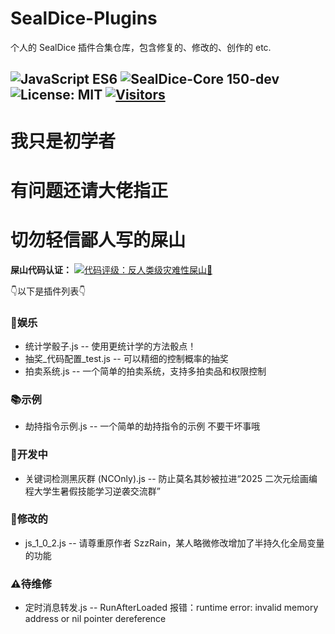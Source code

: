 # SealDice-Plugins
个人的 SealDice 插件合集仓库，包含修复的、修改的、创作的 etc.

![JavaScript ES6](https://img.shields.io/badge/JavaScript-ES6-F7DF1E?style=flat-square&logo=javascript&logoColor=yellow)
![SealDice-Core 150-dev](https://img.shields.io/badge/SealDice--Core-150--dev-2ecc71?style=flat-square&logo=github&logoColor=white)
![License: MIT](https://img.shields.io/badge/License-MIT-blue.svg?style=flat-square)
[![Visitors](https://api.visitorbadge.io/api/visitors?path=https%3A%2F%2Fgithub.com%2Flyjjl%2FSealDice-Plugins&label=访客数量&countColor=%23263759&style=flat-square)](https://visitorbadge.io/status?path=https%3A%2F%2Fgithub.com%2Flyjjl%2FSealDice-Plugins)
---
# 我只是初学者
# 有问题还请大佬指正
# 切勿轻信鄙人写的屎山

**屎山代码认证：** [![代码评级：反人类级灾难性屎山💩](https://img.shields.io/static/v1?label=代码评级&message=反人类级灾难性屎山💩&color=7B5804&style=flat-square&logo=speedtest)](https://github.com/lyjjl/SealDice-Plugins)

👇以下是插件列表👇

### 🧩娱乐
 * 统计学骰子.js -- 使用更统计学的方法骰点！
 * 抽奖_代码配置_test.js -- 可以精细的控制概率的抽奖
 * 拍卖系统.js -- 一个简单的拍卖系统，支持多拍卖品和权限控制

### 📚示例
 * 劫持指令示例.js -- 一个简单的劫持指令的示例 不要干坏事哦

### 🚧开发中
 * 关键词检测黑灰群 (NCOnly).js -- 防止莫名其妙被拉进“2025 二次元绘画编程大学生暑假技能学习逆袭交流群”

### 🔧修改的
 * js_1_0_2.js -- 请尊重原作者 SzzRain，某人略微修改增加了半持久化全局变量的功能 

### ⚠待维修
 * 定时消息转发.js -- RunAfterLoaded 报错：runtime error: invalid memory address or nil pointer dereference
